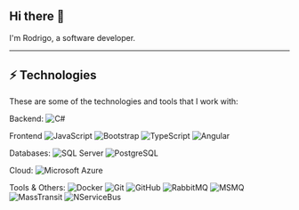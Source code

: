 ## Hi there 👋

I'm Rodrigo, a software developer.

____

## ⚡ Technologies

These are some of the technologies and tools that I work with:

Backend: 
![C#](https://img.shields.io/badge/-C%23-239120?style=flat-square&logo=c-sharp&logoColor=white)

Frontend
![JavaScript](https://img.shields.io/badge/-JavaScript-black?style=flat-square&logo=javascript)
![Bootstrap](https://img.shields.io/badge/-Bootstrap-563D7C?style=flat-square&logo=bootstrap)
![TypeScript](https://img.shields.io/badge/-TypeScript-007ACC?style=flat-square&logo=typescript&logoColor=white)
![Angular](https://img.shields.io/badge/-Angular-DD0031?style=flat-square&logo=angular)

Databases:
![SQL Server](https://img.shields.io/badge/-SQL_Server-CC2927?style=flat-square&logo=microsoftsqlserver&logoColor=white)
![PostgreSQL](https://img.shields.io/badge/-PostgreSQL-336791?style=flat-square&logo=postgresql&logoColor=white)

Cloud:
![Microsoft Azure](https://img.shields.io/badge/Microsoft%20Azure-0089D6?style=flat-square&logo=microsoft-azure&logoColor=white)

Tools & Others:
![Docker](https://img.shields.io/badge/-Docker-2496ED?style=flat-square&logo=docker&logoColor=white)
![Git](https://img.shields.io/badge/-Git-F05032?style=flat-square&logo=git&logoColor=white)
![GitHub](https://img.shields.io/badge/-GitHub-181717?style=flat-square&logo=github)
![RabbitMQ](https://img.shields.io/badge/-RabbitMQ-FF6600?style=flat-square&logo=rabbitmq&logoColor=white)
![MSMQ](https://img.shields.io/badge/-MSMQ-0078D7?style=flat-square&logo=windows&logoColor=white)
![MassTransit](https://img.shields.io/badge/-MassTransit-2563EB?style=flat-square)
![NServiceBus](https://img.shields.io/badge/-NServiceBus-0082C9?style=flat-square)
